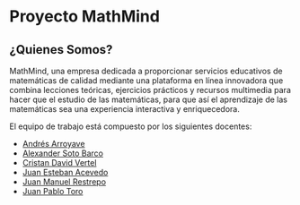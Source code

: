 # Proyecto MathMind
## ¿Quienes Somos?

MathMind, una empresa dedicada a proporcionar servicios educativos de matemáticas de calidad mediante una plataforma en línea innovadora que combina lecciones teóricas, ejercicios prácticos y recursos multimedia para hacer que el estudio de las matemáticas, para que así el aprendizaje de las matemáticas sea una experiencia interactiva y enriquecedora.



El equipo de trabajo está compuesto por los siguientes docentes:

-  [Andrés Arroyave](https://github.com/Andres-Arroyave) 
-  [Alexander Soto Barco](https://github.com/CapiAlex) 
-  [Cristan David Vertel](#) 
-  [Juan Esteban Acevedo](https://github.com/JuanesAcevedoP) 
-  [Juan Manuel Restrepo](https://github.com/JuanManuelRPO) 
-  [Juan Pablo Toro](https://github.com/pablotoro2006) 


